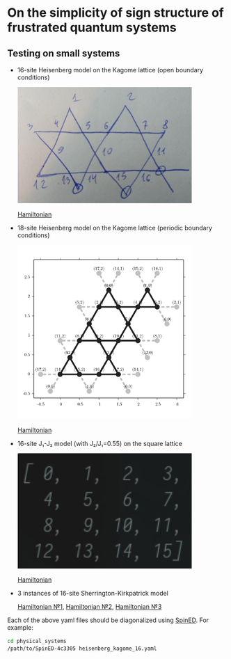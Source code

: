 # On the simplicity of sign structure of frustrated quantum systems

## Testing on small systems

* 16-site Heisenberg model on the Kagome lattice (open boundary conditions)

  <img src="physical_systems/pictures/heisenberg_kagome_16.png" width="400"/>

  [Hamiltonian](physical_systems/heisenberg_kagome_16.yaml)

* 18-site Heisenberg model on the Kagome lattice (periodic boundary conditions)

  <img src="physical_systems/pictures/heisenberg_kagome_18.png" width="400"/>

  [Hamiltonian](physical_systems/heisenberg_kagome_18.yaml)

* 16-site J₁-J₂ model (with J₂/J₁=0.55) on the square lattice

  <img src="physical_systems/pictures/j1j2_square_4x4.png" width="400"/>

  [Hamiltonian](physical_systems/j1j2_square_4x4.yaml)

* 3 instances of 16-site Sherrington-Kirkpatrick model

  [Hamiltonian №1](physical_systems/sk_16_1.yaml), [Hamiltonian №2](physical_systems/sk_16_2.yaml), [Hamiltonian №3](physical_systems/sk_16_3.yaml)

Each of the above yaml files should be diagonalized using [SpinED](https://github.com/twesterhout/spin-ed). For example:

```bash
cd physical_systems
/path/to/SpinED-4c3305 heisenberg_kagome_16.yaml
```
